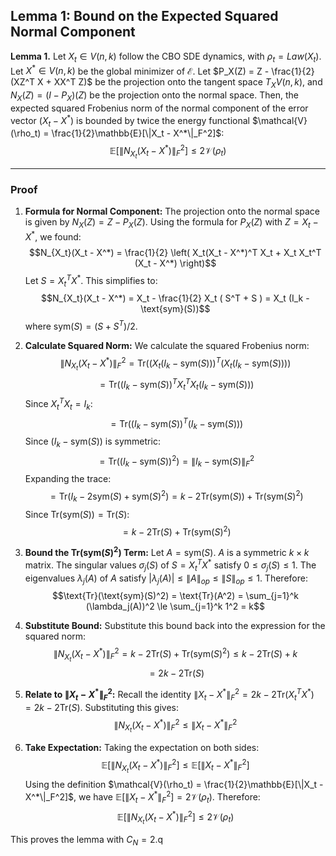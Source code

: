 ## Lemma 1: Bound on the Expected Squared Normal Component

**Lemma 1.** Let $X_t \in V(n,k)$ follow the CBO SDE dynamics, with $\rho_t = Law(X_t)$. Let $X^* \in V(n,k)$ be the global minimizer of $\mathcal{E}$. Let $P_X(Z) = Z - \frac{1}{2}(XZ^T X + XX^T Z)$ be the projection onto the tangent space $T_X V(n,k)$, and $N_X(Z) = (I - P_X)(Z)$ be the projection onto the normal space. Then, the expected squared Frobenius norm of the normal component of the error vector $(X_t - X^*)$ is bounded by twice the energy functional $\mathcal{V}(\rho_t) = \frac{1}{2}\mathbb{E}[\|X_t - X^*\|_F^2]$:
$$
\mathbb{E}\left[ \|N_{X_t}(X_t - X^*)\|_F^2 \right] \le 2 \mathcal{V}(\rho_t)
$$

---

### Proof

1.  **Formula for Normal Component:** The projection onto the normal space is given by $N_X(Z) = Z - P_X(Z)$. Using the formula for $P_X(Z)$ with $Z = X_t - X^*$, we found:
    $$N_{X_t}(X_t - X^*) = \frac{1}{2} \left( X_t(X_t - X^*)^T X_t + X_t X_t^T (X_t - X^*) \right)$$
    Let $S = X_t^T X^*$. This simplifies to:
    $$N_{X_t}(X_t - X^*) = X_t - \frac{1}{2} X_t ( S^T + S ) = X_t (I_k - \text{sym}(S))$$
    where $\text{sym}(S) = (S+S^T)/2$.

2.  **Calculate Squared Norm:** We calculate the squared Frobenius norm:
    $$\|N_{X_t}(X_t - X^*)\|_F^2 = \text{Tr}\left( (X_t (I_k - \text{sym}(S)))^T (X_t (I_k - \text{sym}(S))) \right)$$
    $$= \text{Tr}\left( (I_k - \text{sym}(S))^T X_t^T X_t (I_k - \text{sym}(S)) \right)$$
    Since $X_t^T X_t = I_k$:
    $$= \text{Tr}\left( (I_k - \text{sym}(S))^T (I_k - \text{sym}(S)) \right)$$
    Since $(I_k - \text{sym}(S))$ is symmetric:
    $$= \text{Tr}\left( (I_k - \text{sym}(S))^2 \right) = \|I_k - \text{sym}(S)\|_F^2$$
    Expanding the trace:
    $$= \text{Tr}(I_k - 2\text{sym}(S) + \text{sym}(S)^2) = k - 2\text{Tr}(\text{sym}(S)) + \text{Tr}(\text{sym}(S)^2)$$
    Since $\text{Tr}(\text{sym}(S)) = \text{Tr}(S)$:
    $$= k - 2\text{Tr}(S) + \text{Tr}(\text{sym}(S)^2)$$

3.  **Bound the $\text{Tr}(\text{sym}(S)^2)$ Term:** Let $A = \text{sym}(S)$. $A$ is a symmetric $k \times k$ matrix. The singular values $\sigma_j(S)$ of $S = X_t^T X^*$ satisfy $0 \le \sigma_j(S) \le 1$. The eigenvalues $\lambda_j(A)$ of $A$ satisfy $|\lambda_j(A)| \le \|A\|_{op} \le \|S\|_{op} \le 1$. Therefore:
    $$\text{Tr}(\text{sym}(S)^2) = \text{Tr}(A^2) = \sum_{j=1}^k (\lambda_j(A))^2 \le \sum_{j=1}^k 1^2 = k$$

4.  **Substitute Bound:** Substitute this bound back into the expression for the squared norm:
    $$\|N_{X_t}(X_t - X^*)\|_F^2 = k - 2\text{Tr}(S) + \text{Tr}(\text{sym}(S)^2) \le k - 2\text{Tr}(S) + k$$
    $$= 2k - 2\text{Tr}(S)$$

5.  **Relate to $\|X_t - X^*\|_F^2$:** Recall the identity $\|X_t - X^*\|_F^2 = 2k - 2 \text{Tr}(X_t^T X^*) = 2k - 2\text{Tr}(S)$.
    Substituting this gives:
    $$\|N_{X_t}(X_t - X^*)\|_F^2 \le \|X_t - X^*\|_F^2$$

6.  **Take Expectation:** Taking the expectation on both sides:
    $$\mathbb{E}[\|N_{X_t}(X_t - X^*)\|_F^2] \le \mathbb{E}[\|X_t - X^*\|_F^2]$$
    Using the definition $\mathcal{V}(\rho_t) = \frac{1}{2}\mathbb{E}[\|X_t - X^*\|_F^2]$, we have $\mathbb{E}[\|X_t - X^*\|_F^2] = 2\mathcal{V}(\rho_t)$.
    Therefore:
    $$\mathbb{E}[\|N_{X_t}(X_t - X^*)\|_F^2] \le 2\mathcal{V}(\rho_t)$$

This proves the lemma with $C_N = 2$.q